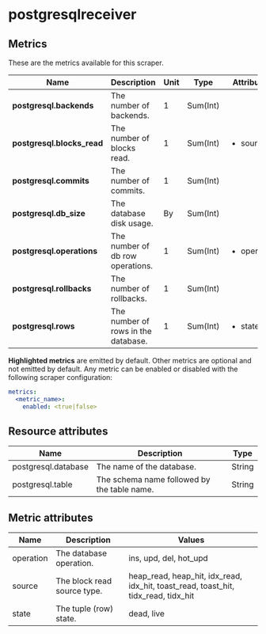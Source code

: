 [comment]: <> (Code generated by mdatagen. DO NOT EDIT.)

# postgresqlreceiver

## Metrics

These are the metrics available for this scraper.

| Name | Description | Unit | Type | Attributes |
| ---- | ----------- | ---- | ---- | ---------- |
| **postgresql.backends** | The number of backends. | 1 | Sum(Int) | <ul> </ul> |
| **postgresql.blocks_read** | The number of blocks read. | 1 | Sum(Int) | <ul> <li>source</li> </ul> |
| **postgresql.commits** | The number of commits. | 1 | Sum(Int) | <ul> </ul> |
| **postgresql.db_size** | The database disk usage. | By | Sum(Int) | <ul> </ul> |
| **postgresql.operations** | The number of db row operations. | 1 | Sum(Int) | <ul> <li>operation</li> </ul> |
| **postgresql.rollbacks** | The number of rollbacks. | 1 | Sum(Int) | <ul> </ul> |
| **postgresql.rows** | The number of rows in the database. | 1 | Sum(Int) | <ul> <li>state</li> </ul> |

**Highlighted metrics** are emitted by default. Other metrics are optional and not emitted by default.
Any metric can be enabled or disabled with the following scraper configuration:

```yaml
metrics:
  <metric_name>:
    enabled: <true|false>
```

## Resource attributes

| Name | Description | Type |
| ---- | ----------- | ---- |
| postgresql.database | The name of the database. | String |
| postgresql.table | The schema name followed by the table name. | String |

## Metric attributes

| Name | Description | Values |
| ---- | ----------- | ------ |
| operation | The database operation. | ins, upd, del, hot_upd |
| source | The block read source type. | heap_read, heap_hit, idx_read, idx_hit, toast_read, toast_hit, tidx_read, tidx_hit |
| state | The tuple (row) state. | dead, live |
